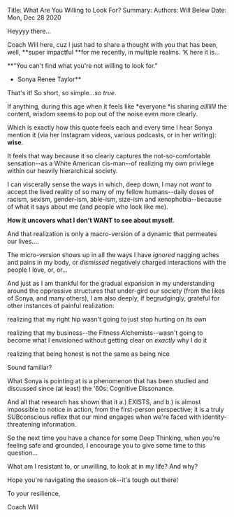 Title:   What Are You Willing to Look For?
Summary: 
Authors: Will Belew
Date:    Mon, Dec 28 2020
        

Heyyyy there...

Coach Will here, cuz I just had to share a thought with you that has been, well, **super impactful **for me recently, in multiple realms. 'K here it is...

**"You can't find what you're not willing to look for."

- Sonya Renee Taylor**

That's it! So short, so simple...*so true*.

If anything, during this age when it feels like *everyone *is sharing *allllllll* the content, wisdom seems to pop out of the noise even more clearly.

Which is exactly how this quote feels each and every time I hear Sonya mention it (via her Instagram videos, various podcasts, or in her writing): **wise**.

It feels that way because it so clearly captures the not-so-comfortable sensation--as a White American cis-man--of realizing my own privilege within our heavily hierarchical society.

I can viscerally sense the ways in which, deep down, I may not *want* to accept the lived reality of so many of my fellow humans--daily doses of racism, sexism, gender-ism, able-ism, size-ism and xenophobia--because of what it says about me (and people who look like me).

**How it uncovers what I don't WANT to see about myself.**

And that realization is only a macro-version of a dynamic that permeates our lives....

The micro-version shows up in all the ways I have *ignored* nagging aches and pains in my body, or *dismissed* negatively charged interactions with the people I love, or, or...

And just as I am thankful for the gradual expansion in my understanding around the oppressive structures that under-gird our society (from the likes of Sonya, and many others), I am also deeply, if begrudgingly, grateful for other instances of painful realization:

realizing that my right hip wasn't going to just stop hurting on its own

realizing that my business--the Fitness Alchemists--wasn't going to become what I envisioned without getting clear on *exactly* why I do it

realizing that being honest is not the same as being nice

Sound familiar?

What Sonya is pointing at is a phenomenon that has been studied and discussed since (at least) the '60s: Cognitive Dissonance.

And all that research has shown that it a.) EXISTS, and b.) is almost impossible to notice in action, from the first-person perspective; it is a truly SUBconscious reflex that our mind engages when we're faced with identity-threatening information.

So the next time you have a chance for some Deep Thinking, when you're feeling safe and grounded, I encourage you to give some time to this question...

What am I resistant to, or unwilling, to look at in my life? And why?

Hope you're navigating the season ok--it's tough out there!

To your resilience,

Coach Will

